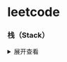 # leetcode

### 栈（Stack）
<details>
<summary>展开查看</summary>
<pre>[316_去除重复字母,且字典序最小](https://github.com/pinganNJ/Leetcode/blob/master/src/main/note/%E6%A0%88_Stack/316_%E5%8E%BB%E9%99%A4%E9%87%8D%E5%A4%8D%E5%AD%97%E6%AF%8D%2C%E4%B8%94%E5%AD%97%E5%85%B8%E5%BA%8F%E6%9C%80%E5%B0%8F.md)</pre>
</details>
